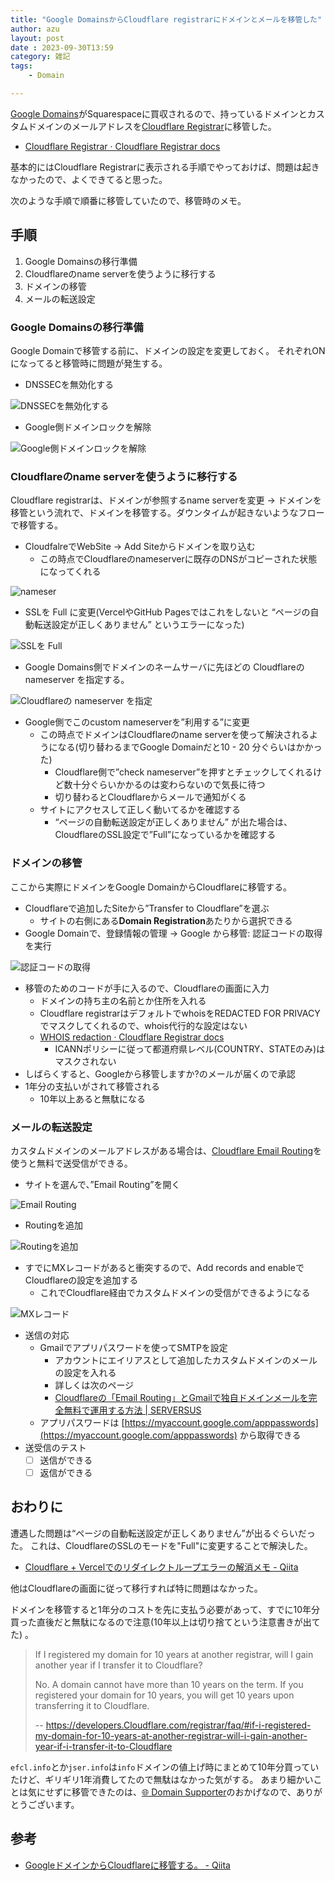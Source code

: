 ```yaml
---
title: "Google DomainsからCloudflare registrarにドメインとメールを移管した"
author: azu
layout: post
date : 2023-09-30T13:59
category: 雑記
tags:
    - Domain

---
```


[Google Domains](https://domains.google/)がSquarespaceに買収されるので、持っているドメインとカスタムドメインのメールアドレスを[Cloudflare Registrar](https://www.Cloudflare.com/ja-jp/products/registrar/)に移管した。

- [Cloudflare Registrar · Cloudflare Registrar docs](https://developers.Cloudflare.com/registrar/)

基本的にはCloudflare Registrarに表示される手順でやっておけば、問題は起きなかったので、よくできてると思った。

次のような手順で順番に移管していたので、移管時のメモ。

## 手順

1. Google Domainsの移行準備
2. Cloudflareのname serverを使うように移行する
3. ドメインの移管
4. メールの転送設定

### Google Domainsの移行準備

Google Domainで移管する前に、ドメインの設定を変更しておく。
それぞれONになってると移管時に問題が発生する。

- DNSSECを無効化する

![DNSSECを無効化する](/wp-content/uploads/2023/09/Untitled.png)

- Google側ドメインロックを解除

![Google側ドメインロックを解除](/wp-content/uploads/2023/09/Untitled%201.png)

### Cloudflareのname serverを使うように移行する

Cloudflare registrarは、ドメインが参照するname serverを変更 → ドメインを移管という流れで、ドメインを移管する。ダウンタイムが起きないようなフローで移管する。

- CloudfalreでWebSite → Add Siteからドメインを取り込む
    - この時点でCloudflareのnameserverに既存のDNSがコピーされた状態になってくれる

![nameser](/wp-content/uploads/2023/09/Untitled%202.png)

- SSLを Full に変更(VercelやGitHub Pagesではこれをしないと “ページの自動転送設定が正しくありません” というエラーになった)

![SSLを Full](/wp-content/uploads/2023/09/Untitled%203.png)

- Google Domains側でドメインのネームサーバに先ほどの Cloudflareの nameserver を指定する。

![Cloudflareの nameserver を指定](/wp-content/uploads/2023/09/Untitled%204.png)

- Google側でこのcustom nameserverを”利用する”に変更
    - この時点でドメインはCloudflareのname serverを使って解決されるようになる(切り替わるまでGoogle Domainだと10 - 20 分ぐらいはかかった)
        - Cloudflare側で”check nameserver”を押すとチェックしてくれるけど数十分ぐらいかかるのは変わらないので気長に待つ
        - 切り替わるとCloudflareからメールで通知がくる
    - サイトにアクセスして正しく動いてるかを確認する
        - “ページの自動転送設定が正しくありません” が出た場合は、CloudflareのSSL設定で”Full”になっているかを確認する

### ドメインの移管

ここから実際にドメインをGoogle DomainからCloudflareに移管する。

- Cloudflareで追加したSiteから”Transfer to Cloudflare”を選ぶ
    - サイトの右側にある**Domain Registration**あたりから選択できる
- Google Domainで、登録情報の管理 → Google から移管: 認証コードの取得を実行
    
![認証コードの取得](/wp-content/uploads/2023/09/Untitled%205.png)
    
- 移管のためのコードが手に入るので、Cloudflareの画面に入力
    - ドメインの持ち主の名前とか住所を入れる
    - Cloudflare registrarはデフォルトでwhoisをREDACTED FOR PRIVACYでマスクしてくれるので、whois代行的な設定はない
    - [WHOIS redaction · Cloudflare Registrar docs](https://developers.cloudflare.com/registrar/account-options/whois-redaction/)
      - ICANNポリシーに従って都道府県レベル(COUNTRY、STATEのみ)はマスクされない
- しばらくすると、Googleから移管しますか?のメールが届くので承認
- 1年分の支払いがされて移管される
    - 10年以上あると無駄になる

### メールの転送設定

カスタムドメインのメールアドレスがある場合は、[Cloudflare Email Routing](https://www.Cloudflare.com/ja-jp/developer-platform/email-routing/)を使うと無料で送受信ができる。

- サイトを選んで、”Email Routing”を開く

![Email Routing](/wp-content/uploads/2023/09/Untitled%206.png)

- Routingを追加

![Routingを追加](/wp-content/uploads/2023/09/Untitled%207.png)

- すでにMXレコードがあると衝突するので、Add records and enableでCloudflareの設定を追加する
    - これでCloudflare経由でカスタムドメインの受信ができるようになる

![MXレコード](/wp-content/uploads/2023/09/Untitled%208.png)

- 送信の対応
    - Gmailでアプリパスワードを使ってSMTPを設定
        - アカウントにエイリアスとして追加したカスタムドメインのメールの設定を入れる
        - 詳しくは次のページ
        - [Cloudflareの「Email Routing」とGmailで独自ドメインメールを完全無料で運用する方法 | SERVERSUS](https://www.serversus.work/topics/qkf8sh2jusl8u6sjm5v5/)
    - アプリパスワードは [https://myaccount.google.com/apppasswords](https://myaccount.google.com/apppasswords) から取得できる
- 送受信のテスト
    - [ ] 送信ができる
    - [ ] 返信ができる

## おわりに

遭遇した問題は“ページの自動転送設定が正しくありません”が出るぐらいだった。
これは、CloudflareのSSLのモードを"Full"に変更することで解決した。

- [Cloudflare + Vercelでのリダイレクトループエラーの解消メモ - Qiita](https://qiita.com/n0bisuke/items/ebdace6abf4423197373)

他はCloudflareの画面に従って移行すれば特に問題はなかった。

ドメインを移管すると1年分のコストを先に支払う必要があって、すでに10年分買った直後だと無駄になるので注意(10年以上は切り捨てという注意書きが出てた) 。

> If I registered my domain for 10 years at another registrar, will I gain another year if I transfer it to Cloudflare?
> 
> No. A domain cannot have more than 10 years on the term. If you registered your domain for 10 years, you will get 10 years upon transferring it to Cloudflare.
> 
> -- https://developers.Cloudflare.com/registrar/faq/#if-i-registered-my-domain-for-10-years-at-another-registrar-will-i-gain-another-year-if-i-transfer-it-to-Cloudflare

`efcl.info`とか`jser.info`は`info`ドメインの値上げ時にまとめて10年分買っていたけど、ギリギリ1年消費してたので無駄はなかった気がする。
あまり細かいことは気にせずに移管できたのは、[🌐 Domain Supporter](https://github.com/sponsors/azu)のおかげなので、ありがとうございます。

## 参考

- [GoogleドメインからCloudflareに移管する。 - Qiita](https://qiita.com/napspans/items/3e4030ea54948295c53e)
